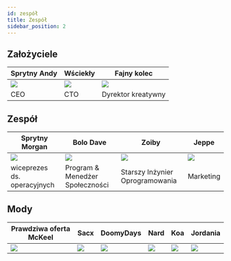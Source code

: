 ```yaml
---
id: zespół
title: Zespół
sidebar_position: 2
---
```


## Założyciele

| Sprytny Andy            | Wściekły             | Fajny kolec              |
| ----------------------- | -------------------- | ------------------------ |
| ![](/img/NiftyAndy.png) | ![](/img/snarfy.png) | ![](/img/NiftySpike.png) |
| CEO                     | CTO                  | Dyrektor kreatywny       |

## Zespół

| Sprytny Morgan              | Bolo Dave                       | Zoiby                           | Jeppe               |
| --------------------------- | ------------------------------- | ------------------------------- | ------------------- |
| ![](/img/NiftyMorgan.png)   | ![](/img/bolo.png)              | ![](/img/zoiby.png)             | ![](/img/jeppe.png) |
| wiceprezes ds. operacyjnych | Program & Menedżer Społeczności | Starszy Inżynier Oprogramowania | Marketing           |

## Mody

| Prawdziwa oferta McKeel | Sacx               | DoomyDays           | Nard               | Koa               | Jordania             |
| ----------------------- | ------------------ | ------------------- | ------------------ | ----------------- | -------------------- |
| ![](/img/realdeal.png)  | ![](/img/sacx.png) | ![](/img/doomy.png) | ![](/img/nard.png) | ![](/img/koa.png) | ![](/img/jordan.png) |

